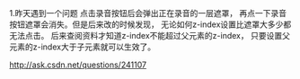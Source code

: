 

1.昨天遇到一个问题 点击录音按钮后会弹出正在录音的一层遮罩，
再点一下录音按钮遮罩会消失。但是后来改的时候发现，
无论如何z-index设置比遮罩大多少都无法点击。
后来查阅资料才知道z-index不能超过父元素的z-index，
只要设置父元素的z-index大于子元素就可以生效了。


http://ask.csdn.net/questions/241107
